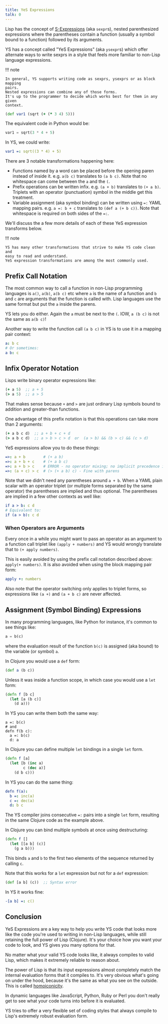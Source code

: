 ```yaml
---
title: YeS Expressions
talk: 0
---
```


Lisp has the concept of [S-Expressions](
https://en.wikipedia.org/wiki/S-expression) (aka `sexpr`s), nested parenthesized
expressions where the parentheses contain a function (usually a symbol bound to
a function) followed by its arguments.

YS has a concept called "YeS Expressions" (aka `ysexpr`s) which offer alternate
ways to write sexprs in a style that feels more familiar to non-Lisp
language expressions.

!!! note

    In general, YS supports writing code as sexprs, ysexprs or as block mapping
    pairs.
    Nested expressions can combine any of those forms.
    It's up to the programmer to decide which works best for them in any given
    context.

```clojure
(def var1 (sqrt (+ (* 3 4) 5)))
```

The equivalent code in Python would be:

```python
var1 = sqrt(3 * 4 + 5)
```

In YS, we could write:

```yaml
var1 =: sqrt((3 * 4) + 5)
```

There are 3 notable transformations happening here:

* Functions named by a word can be placed before the opening paren instead of
  inside it.
  e.g. `a(b c)` translates to `(a b c)`.
  Note that no whitespace can come between the `a` and the `(`.
* Prefix operations can be written infix.
  e.g. `(a + b)` translates to `(+ a b)`.
  Triplets with an operator (punctuation) symbol in the middle get this
  treatment.
* Variable assignment (aka symbol binding) can be written using ` =: ` YAML
  mapping pairs.
  e.g. `a =: b + c` translates to `(def a (+ b c))`.
  Note that whitespace is required on both sides of the `=:`.

We'll discuss the a few more details of each of these YeS expression transforms
below.

!!! note

    YS has many other transformations that strive to make YS code clean and
    easy to read and understand.
    YeS expression transformations are among the most commonly used.


## Prefix Call Notation

The most common way to call a function in non-Lisp programming languages is
`a()`, `a(b)`, `a(b c)` etc where `a` is the name of a function and `b` and `c`
are arguments that the function is called with.
Lisp languages use the same format but put the `a` inside the parens.

YS lets you do either.
Again the `a` must be next to the `(`.
IOW, `a (b c)` is not the same as `a(b c)`!

Another way to write the function call `(a b c)` in YS is to use it in a
mapping pair context:

```yaml
a: b c
# Or sometimes:
a b: c
```


## Infix Operator Notation

Lisps write binary operator expressions like:

```clojure
(+ a 5)  ;; a + 5
(> a 5)  ;; a > 5
```

That makes sense because `+` and `>` are just ordinary Lisp symbols bound to
addition and greater-than functions.

One advantage of this prefix notation is that this operations can take more than
2 arguments:

```clojure
(+ a b c d)  ;; a + b + c + d
(> a b c d)  ;; a > b > c > d  or  (a > b) && (b > c) && (c > d)
```

YeS expressions allow you to do these things:

```yaml
=>: a + b        # (+ a b)
=>: a + b + c    # (+ a b c)
=>: a + b > c    # ERROR - no operator mixing; no implicit precedence in YS
=>: (a + c) > c  # (> (+ a b) c) - Fine with parens
```

Note that we didn't need any parentheses around `a + b`.
When a YAML plain scalar with an operator triplet (or multiple forms separated
by the same operator) the parentheses are implied and thus optional.
The parentheses are implied in a few other contexts as well like:

```yaml
if a > b: c d
# Equivalent to:
if (a > b): c d
```


### When Operators are Arguments

Every once in a while you might want to pass an operator as an argument to a
function call triplet like `(apply + numbers)` and YS would wrongly
translate that to `(+ apply numbers)`.

This is easily avoided by using the prefix call notation described above:
`apply(+ numbers)`.
It is also avoided when using the block mapping pair form:

```yaml
apply +: numbers
```

Also note that the operator switching only applies to triplet forms, so
expressions like `(a +)` and `(a + b c)` are never affected.


## Assignment (Symbol Binding) Expressions

In many programming languages, like Python for instance, it's common to see
things like:

```python
a = b(c)
```

where the evaluation result of the function `b(c)` is assigned (aka bound) to
the variable (or symbol) `a`.

In Clojure you would use a `def` form:

```clojure
(def a (b c))
```

Unless it was inside a function scope, in which case you would use a `let` form:

```clojure
(defn f [b c]
  (let [a (b c)]
    (d a)))
```

In YS you can write them both the same way:

```
a =: b(c)
# and
defn f(b c):
  a =: b(c)
  d: a
```

In Clojure you can define multiple `let` bindings in a single `let` form.

```clojure
(defn f [a]
  (let [b (inc a)
        c (dec a)]
    (d b c)))
```

In YS you can do the same thing:

```yaml
defn f(a):
  b =: inc(a)
  c =: dec(a)
  d: b c
```

The YS compiler joins consecutive `=:` pairs into a single `let` form,
resulting in the same Clojure code as the example above.

In Clojure you can bind multiple symbols at once using destructuring:

```clojure
(defn f []
  (let [[a b] (c)]
    (g a b)))
```

This binds `a` and `b` to the first two elements of the sequence returned by
calling `c`.

Note that this works for a `let` expression but not for a `def` expression:

```clojure
(def [a b] (c))  ;; Syntax error
```

In YS it works fine:

```yaml
-[a b] =: c()
```


## Conclusion

YeS Expressions are a key way to help you write YS code that looks more like
the code you're used to writing in non-Lisp languages, while still retaining
the full power of Lisp (Clojure).
It's your choice how you want your code to look, and YS gives you many options
for that.

No matter what your valid YS code looks like, it always compiles to valid Lisp,
which makes it extremely reliable to reason about.

The power of Lisp is that its input expressions almost completely match the
internal evaluation forms that it compiles to.
It's very obvious what's going on under the hood, because it's the same as what
you see on the outside.
This is called [homoiconicity](https://wikipedia.org/wiki/Homoiconicity).

In dynamic languages like JavaScript, Python, Ruby or Perl you don't really get
to see what your code turns into before it is evaluated.

YS tries to offer a very flexible set of coding styles that always compile to
Lisp's extremely robust evaluation form.
